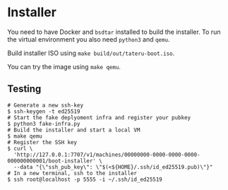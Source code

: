 # Installer

You need to have Docker and `bsdtar` installed to build the installer.
To run the virtual environment you also need `python3` and `qemu`.

Build installer ISO using `make build/out/tateru-boot.iso`.

You can try the image using `make qemu`.

## Testing

```
# Generate a new ssh-key
$ ssh-keygen -t ed25519
# Start the fake deplyoment infra and register your pubkey
$ python3 fake-infra.py
# Build the installer and start a local VM
$ make qemu
# Register the SSH key
$ curl \
  'http://127.0.0.1:7707/v1/machines/00000000-0000-0000-0000-000000000001/boot-installer' \
  --data "{\"ssh_pub_key\": \"$(<${HOME}/.ssh/id_ed25519.pub)\"}"
# In a new terminal, ssh to the installer
$ ssh root@localhost -p 5555 -i ~/.ssh/id_ed25519
```
